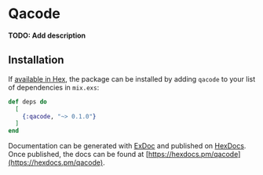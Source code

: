 # Qacode

**TODO: Add description**

## Installation

If [available in Hex](https://hex.pm/docs/publish), the package can be installed
by adding `qacode` to your list of dependencies in `mix.exs`:

```elixir
def deps do
  [
    {:qacode, "~> 0.1.0"}
  ]
end
```

Documentation can be generated with [ExDoc](https://github.com/elixir-lang/ex_doc)
and published on [HexDocs](https://hexdocs.pm). Once published, the docs can
be found at [https://hexdocs.pm/qacode](https://hexdocs.pm/qacode).

